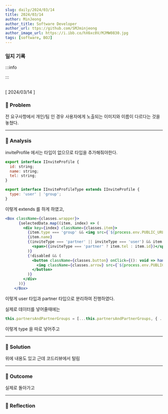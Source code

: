 ```yaml
---
slug: daily/2024/03/14
title: 2024/03/14 
author: MinJeong
author_title: Software Developer
author_url: ttps://github.com/SMJminjeong
author_image_url: https://i.ibb.co/hX6xc0V/MJMW0830.jpg
tags: [software, BOJ]
---
```


### 일지 기록

:::info

:::

<br/>
[ 2024/03/14 ]

### 🧐 Problem

전 요구사항에서 개인/팀 인 경우 사용자에게 노출되는 이미지와 이름이 다르다는 것을 놓쳤다.

---

### 👀 Analysis

inviteProfile 에서는 타입이 없으므로 타입을 추가해줘야한다.

```jsx
export interface IInviteProfile {
  id: string;
  name: string;
  tel: string;
}

export interface IInviteProfileType extends IInviteProfile {
  type: 'user' | 'group';
}
```

이렇게 extends 를 하게 하였고,

```jsx
<Box className={classes.wrapper}>
      {selectedData.map((item, index) => (
        <div key={index} className={classes.item}>
          {item.type === 'group' && <img src={`${process.env.PUBLIC_URL}/images/icon_group.png`} alt="icon_group" />}
          {item.name}
          {(inviteType === 'partner' || inviteType === 'user') && item.type === 'user' && (
            <span>({inviteType === 'partner' ? item.tel : item.id})</span>
          )}
          {!disabled && (
            <button className={classes.button} onClick={(): void => handleClick(item)}>
              <img className={classes.arrow} src={`${process.env.PUBLIC_URL}/images/no_img2.gif`} alt="no-image" />
            </button>
          )}
        </div>
      ))}
    </Box>

```

이렇게 user 타입과 partner 타입으로 분리하여 진행하였다.

실제로 데이터를 넣어줄때에는

```jsx
this.partnersAndPartnerGroups = [...this.partnersAndPartnerGroups, { ...group, type: 'group' }];
```

이렇게 type 을 따로 넣어주고

---

### 🌈 Solution

위에 내용도 있고
근데 코드리뷰에서 털림

---

### 🎯 Outcome

실제로 돌아가고

---

### 👼 Reflection

